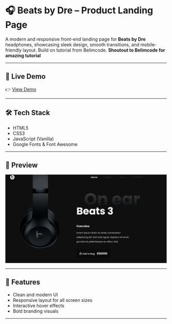 # 🎧 Beats by Dre – Product Landing Page

A modern and responsive front-end landing page for **Beats by Dre** headphones, showcasing sleek design, smooth transitions, and mobile-friendly layout. Build on tutorial from Belimcode.
**Shoutout to Belimcode for amazing tutorial**

---

## 🚀 Live Demo

👉 [View Demo](https://devanshk9.github.io/Beats_by_Dre_Website/)

---

## 🛠 Tech Stack

- HTML5  
- CSS3  
- JavaScript (Vanilla)  
- Google Fonts & Font Awesome  

---

## 📸 Preview

![Screenshot](assets/img/ss.png)


---

## 📌 Features

- Clean and modern UI  
- Responsive layout for all screen sizes  
- Interactive hover effects  
- Bold branding visuals  

---



